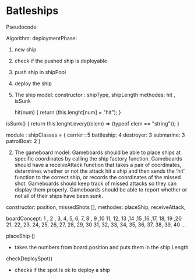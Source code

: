 # Batleships

Pseudocode:

Algorithm:
deploymentPhase:
1. new ship
2. check if the pushed ship is deployable
3. push ship in shipPool
4. deploy the ship

1. The ship model:
constructor : shipType, shipLength
 methodes: hit , isSunk

   hit(num) {
   return (this.lenght[num] = "hit");
   }

isSunk() {
return this.lenght.every((elem) => (typeof elem == "string"));
}

module : shipClasses = {
carrier : 5
battleship: 4
destroyer: 3
submarine: 3
patrolBoat: 2
}

2. The gameboard model:
   Gameboards should be able to place ships at specific coordinates by calling the ship factory function.
   Gameboards should have a receiveAttack function that takes a pair of coordinates, determines whether or not the attack hit a ship and then sends the ‘hit’ function to the correct ship, or records the coordinates of the missed shot.
   Gameboards should keep track of missed attacks so they can display them properly.
   Gameboards should be able to report whether or not all of their ships have been sunk.

constructor: position, missedShots [],
methodes: placeShip, receiveAttack,

boardConcept:
 1 , 2 , 3,  4,  5,  6,  7,  8 , 9 ,10
11, 12, 13 ,14 ,15 ,16 ,17, 18, 19 ,20
21, 22, 23, 24, 25, 26, 27, 28, 29, 30
31, 32, 33, 34, 35, 36, 37, 38, 39, 40
...

placeShip ()
- takes the numbers from board.position and puts them in the ship.Length

checkDeploySpot()
- checks if the spot is ok to deploy a ship
